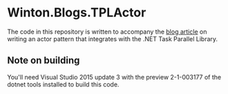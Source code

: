 # Winton.Blogs.TPLActor

The code in this repository is written to accompany the [blog article](https://tech.winton.com/blog/2017/03/a-tpl-actor-pattern) on writing an actor pattern that
integrates with the .NET Task Parallel Library.

## Note on building ##

You'll need Visual Studio 2015 update 3 with the preview 2-1-003177 of the dotnet tools installed to build this code.